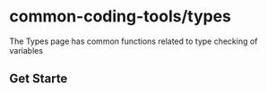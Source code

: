 # common-coding-tools/types
The Types page has common functions related to type checking of variables

## Get Starte
